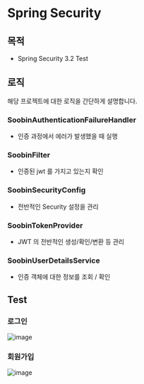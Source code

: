 # Spring Security 

## 목적
- Spring Security 3.2 Test

## 로직
해당 프로젝트에 대한 로직을 간단하게 설명합니다.

### SoobinAuthenticationFailureHandler
- 인증 과정에서 에러가 발생했을 때 실행

### SoobinFilter
- 인증된 jwt 를 가지고 있는지 확인
  
### SoobinSecurityConfig
- 전반적인 Security 설정을 관리

### SoobinTokenProvider
- JWT 의 전반적인 생성/확인/변환 등 관리
  
### SoobinUserDetailsService
- 인증 객체에 대한 정보를 조회 / 확인
  
## Test

### 로그인
![image](https://github.com/soobinJung/Spring-Security/assets/66097044/9349de81-9f24-4045-bad0-40b5ef7e574c)

### 회원가입
![image](https://github.com/soobinJung/Spring-Security/assets/66097044/f8c9c812-5c69-4e71-8874-a13a1175256b)

